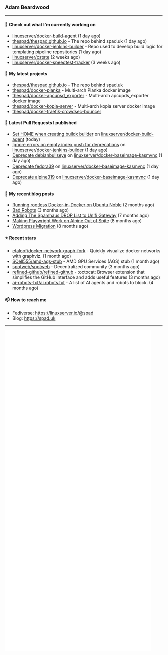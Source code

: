 ### Adam Beardwood
---
#### 👷 Check out what I'm currently working on

- [linuxserver/docker-build-agent](https://github.com/linuxserver/docker-build-agent) (1 day ago)
- [thespad/thespad.github.io](https://github.com/thespad/thespad.github.io) - The repo behind spad.uk (1 day ago)
- [linuxserver/docker-jenkins-builder](https://github.com/linuxserver/docker-jenkins-builder) - Repo used to develop build logic for templating pipeline repositories (1 day ago)
- [linuxserver/cstate](https://github.com/linuxserver/cstate) (2 weeks ago)
- [linuxserver/docker-speedtest-tracker](https://github.com/linuxserver/docker-speedtest-tracker) (3 weeks ago)

#### 🌱 My latest projects

- [thespad/thespad.github.io](https://github.com/thespad/thespad.github.io) - The repo behind spad.uk
- [thespad/docker-planka](https://github.com/thespad/docker-planka) - Multi-arch Planka docker image
- [thespad/docker-apcupsd_exporter](https://github.com/thespad/docker-apcupsd_exporter) - Multi-arch apcupds_exporter docker image
- [thespad/docker-kopia-server](https://github.com/thespad/docker-kopia-server) - Multi-arch kopia server docker image 
- [thespad/docker-traefik-crowdsec-bouncer](https://github.com/thespad/docker-traefik-crowdsec-bouncer)

#### 🔨 Latest Pull Requests I published

- [Set HOME when creating buildx builder](https://github.com/linuxserver/docker-build-agent/pull/11) on [linuxserver/docker-build-agent](https://github.com/linuxserver/docker-build-agent) (today)
- [Ignore errors on empty index push for deprecations](https://github.com/linuxserver/docker-jenkins-builder/pull/297) on [linuxserver/docker-jenkins-builder](https://github.com/linuxserver/docker-jenkins-builder) (1 day ago)
- [Deprecate debianbullseye](https://github.com/linuxserver/docker-baseimage-kasmvnc/pull/92) on [linuxserver/docker-baseimage-kasmvnc](https://github.com/linuxserver/docker-baseimage-kasmvnc) (1 day ago)
- [Deprecate fedora39](https://github.com/linuxserver/docker-baseimage-kasmvnc/pull/91) on [linuxserver/docker-baseimage-kasmvnc](https://github.com/linuxserver/docker-baseimage-kasmvnc) (1 day ago)
- [Deprecate alpine319](https://github.com/linuxserver/docker-baseimage-kasmvnc/pull/90) on [linuxserver/docker-baseimage-kasmvnc](https://github.com/linuxserver/docker-baseimage-kasmvnc) (1 day ago)

#### 📜 My recent blog posts

- [Running rootless Docker-in-Docker on Ubuntu Noble](https://www.spad.uk/posts/rootless-dind-noble/) (2 months ago)
- [Bad Robots](https://www.spad.uk/posts/bad-robots/) (3 months ago)
- [Adding The Spamhaus DROP List to Unifi Gateway](https://www.spad.uk/posts/adding-spamhaus-drop-list-to-unifi-gateway/) (7 months ago)
- [Making Playwright Work on Alpine Out of Spite](https://www.spad.uk/posts/making-playwright-work-on-alpine-out-of-spite/) (8 months ago)
- [Wordpress Migration](https://www.spad.uk/posts/wordpress-migration/) (8 months ago)

#### ⭐ Recent stars

- [etaloof/docker-network-graph-fork](https://github.com/etaloof/docker-network-graph-fork) - Quickly visualize docker networks with graphviz. (1 month ago)
- [SCell555/amd-ags-stub](https://github.com/SCell555/amd-ags-stub) - AMD GPU Services (AGS) stub (1 month ago)
- [spotweb/spotweb](https://github.com/spotweb/spotweb) - Decentralized community (3 months ago)
- [refined-github/refined-github](https://github.com/refined-github/refined-github) - :octocat: Browser extension that simplifies the GitHub interface and adds useful features (3 months ago)
- [ai-robots-txt/ai.robots.txt](https://github.com/ai-robots-txt/ai.robots.txt) - A list of AI agents and robots to block. (4 months ago)

#### 📫 How to reach me
- Fediverse: https://linuxserver.io/@spad
- Blog: https://spad.uk
---
<img src="https://raw.githubusercontent.com/thespad/thespad/main/github-metrics.svg">
